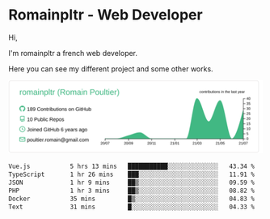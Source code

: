 # Romainpltr - Web Developer

Hi,

I'm romainpltr a french web developer.

Here you can see my different project and some other works.



[![](https://raw.githubusercontent.com/romainpltr/romainpltr/master/profile-summary-card-output/vue/0-profile-details.svg)](https://github.com/vn7n24fzkq/github-profile-summary-cards)

<!--START_SECTION:waka-->

```text
Vue.js           5 hrs 13 mins   ███████████░░░░░░░░░░░░░░   43.34 %
TypeScript       1 hr 26 mins    ███░░░░░░░░░░░░░░░░░░░░░░   11.91 %
JSON             1 hr 9 mins     ██▒░░░░░░░░░░░░░░░░░░░░░░   09.59 %
PHP              1 hr 3 mins     ██▒░░░░░░░░░░░░░░░░░░░░░░   08.82 %
Docker           35 mins         █▒░░░░░░░░░░░░░░░░░░░░░░░   04.83 %
Text             31 mins         █░░░░░░░░░░░░░░░░░░░░░░░░   04.33 %
```

<!--END_SECTION:waka-->
